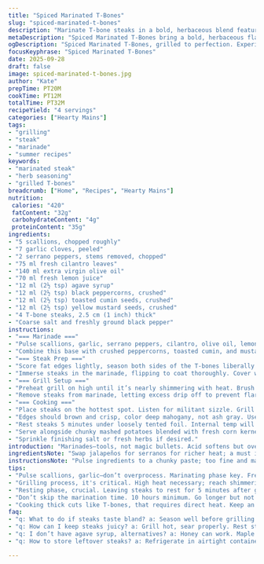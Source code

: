 ```yaml
---
title: "Spiced Marinated T-Bones"
slug: "spiced-marinated-t-bones"
description: "Marinate T-bone steaks in a bold, herbaceous blend featuring scallions, garlic, and spicy serrano peppers. Infused with zesty lime juice, toasted cumin, and mustard seeds, these thick-cut steaks cook over high heat for a charred crust and juicy center. Serve with a rustic corn-infused mashed potatoes for balance. No dairy, gluten, nuts, or eggs come into play here."
metaDescription: "Spiced Marinated T-Bones bring a bold, herbaceous flavor to your grill. Charred crust, juicy center. A must-try for steak lovers."
ogDescription: "Spiced Marinated T-Bones, grilled to perfection. Experience the rich flavors. A juicy steak for your barbecue."
focusKeyphrase: "Spiced Marinated T-Bones"
date: 2025-09-28
draft: false
image: spiced-marinated-t-bones.jpg
author: "Kate"
prepTime: PT20M
cookTime: PT12M
totalTime: PT32M
recipeYield: "4 servings"
categories: ["Hearty Mains"]
tags:
- "grilling"
- "steak"
- "marinade"
- "summer recipes"
keywords:
- "marinated steak"
- "herb seasoning"
- "grilled T-bones"
breadcrumb: ["Home", "Recipes", "Hearty Mains"]
nutrition: 
 calories: "420"
 fatContent: "32g"
 carbohydrateContent: "4g"
 proteinContent: "35g"
ingredients:
- "5 scallions, chopped roughly"
- "7 garlic cloves, peeled"
- "2 serrano peppers, stems removed, chopped"
- "75 ml fresh cilantro leaves"
- "140 ml extra virgin olive oil"
- "70 ml fresh lemon juice"
- "12 ml (2½ tsp) agave syrup"
- "12 ml (2½ tsp) black peppercorns, crushed"
- "12 ml (2½ tsp) toasted cumin seeds, crushed"
- "12 ml (2½ tsp) yellow mustard seeds, crushed"
- "4 T-bone steaks, 2.5 cm (1 inch) thick"
- "Coarse salt and freshly ground black pepper"
instructions:
- "=== Marinade ==="
- "Pulse scallions, garlic, serrano peppers, cilantro, olive oil, lemon juice, and agave syrup in a blender until coarse, not silky—texture matters to cling to meat."
- "Combine this base with crushed peppercorns, toasted cumin, and mustard seeds in a non-reactive bowl. Stir well."
- "=== Steak Prep ==="
- "Score fat edges lightly, season both sides of the T-bones liberally with salt and pepper."
- "Immerse steaks in the marinade, flipping to coat thoroughly. Cover with plastic or foil; refrigerate between 10 and 20 hours. Too short—flavor won't penetrate; too long—acid breaks down meat fibers excessively."
- "=== Grill Setup ==="
- "Preheat grill on high until it’s nearly shimmering with heat. Brush grates firmly with oil-soaked paper towel using tongs—avoid flare-ups from excess oil."
- "Remove steaks from marinade, letting excess drip off to prevent flare-ups."
- "=== Cooking ==="
- "Place steaks on the hottest spot. Listen for militant sizzle. Grill 5 to 7 minutes per side for medium-rare, flip once only—don’t press down; juices escape."
- "Edges should brown and crisp, color deep mahogany, not ash gray. Use tongs to lift and check crust development."
- "Rest steaks 5 minutes under loosely tented foil. Internal temp will even out; juices redistribute. No slicing too soon or moisture escapes."
- "Serve alongside chunky mashed potatoes blended with fresh corn kernels for a rustic, sweet contrast."
- "Sprinkle finishing salt or fresh herbs if desired."
introduction: "Marinades—tools, not magic bullets. Acid softens but over-pickling turns meat mealy. This blend hits balance: fat, acid, heat, and fresh herbs. Serrano in place of jalapeños gives deeper heat with floral notes. Agave syrup replaces sugar, lending subtle complexity without overpowering sweetness. Toasted cumin swaps coriander seeds from original. Sediment texture anchors flavors to meat instead of running off. Grill hot, no stalls. Crackling edges tell when to flip. Takedown happens when juices run clear or nail a spring-firm feel. Corny mashed potatoes mellow fire, add textural contrast—a handshake between rounds of fire and creaminess, minus cream. No fuss. Just steak and bark."
ingredientsNote: "Swap jalapeños for serranos for richer heat; a must if you want layered spice. Use lemon instead of lime if limes are off-season—tartness shifts but stays sharp. Agave syrup is less cloying than sugar, prevents burning marinade sugars on direct grill. Don’t skip toasting cumin seeds in dry pan—it unlocks oils and deepens flavor beyond the raw spice pit. Olive oil must be robust and fresh; weak oil muddles marinade aroma. Scallions over regular onions give brightness without pungency. If you must, yellow mustard seeds can be substituted with brown for a sharper bite. Keep cuts roughly an inch thick or more; thin steaks dry. Restoring balance in heat management prevents flare-ups—remain vigilant. Use glass or ceramic for marinating; metal risks off-flavors from acid contact."
instructionsNote: "Pulse ingredients to a chunky paste; too fine and marinade slides off without flavor adherence. Crushing seeds by hand with a mortar and pestle releases essential oils, can't skip this. Marinate for 10–20 hours. Less than 10 results in surface flavor only. Above 20 risks breakdown of protein texture, becoming mushy. T-bones need high heat to provoke the Maillard reaction—perfect crust. Preheat grill until heat waves distort the air above and grill grate is hot enough to sear immediately. Oil grate carefully with an oiled towel held with tongs to reduce sticking—sprays can cause dangerous flare-ups. Flip steaks once, resisting urge to prod or press to keep juices inside. Look for deep mahogany crust as doneness signal. If unsure, poke near edge, moderate spring-back indicates medium rare. Let rest 5 minutes inside tented foil. Resting avoids juice loss on slicing—critical for a juicy bite. Serve swiftly alongside corn mashed potatoes that provide sweetness and textural balance for the spicy-savory punch."
tips:
- "Pulse scallions, garlic—don’t overprocess. Marinating phase key. Fresh herbs, bright flavors. Use serranos for richer heat. Mustard seeds add necessary crunch. Toast them first. Unlock those oils."
- "Grilling process, it's critical. High heat necessary; reach shimmering state. Oil the grates with paper towel—minimize flare-ups. Don’t rush, 5 to 7 minutes per side. Listen for the sizzle. That tells you a lot."
- "Resting phase, crucial. Leaving steaks to rest for 5 minutes after grilling, that redistributes juices. Tent with foil but loosely. Avoid moisture loss—avoid slicing too soon. Keep juices in."
- "Don’t skip the marination time. 10 hours minimum. Go longer but not over 20 hours, avoid mushiness. Balance flavor penetration, avoid breakdown. Can replace serranos with jalapeños for milder heat."
- "Cooking thick cuts like T-bones, that requires direct heat. Keep an eye on crust. Look for deep mahogany color—indicator of doneness. Check texture with poke, should bounce back slightly."
faq:
- "q: What to do if steaks taste bland? a: Season well before grilling. Use coarse salt. Try adding more herbs in marinade. Marinate longer. Concentrate flavors."
- "q: How can I keep steaks juicy? a: Grill hot, sear properly. Rest steaks after grilling. Let them breathe for flavor retention. Look for springy texture, juicy interior."
- "q: I don’t have agave syrup, alternatives? a: Honey can work. Maple syrup, if on hand. Adjust sweetness carefully. Avoid other sugars—they alter flavor drastically."
- "q: How to store leftover steaks? a: Refrigerate in airtight container. Keep well sealed. Consume within a couple days. Can freeze, but wrap tightly. Prevent freezer burn, reuse later."

---
```

